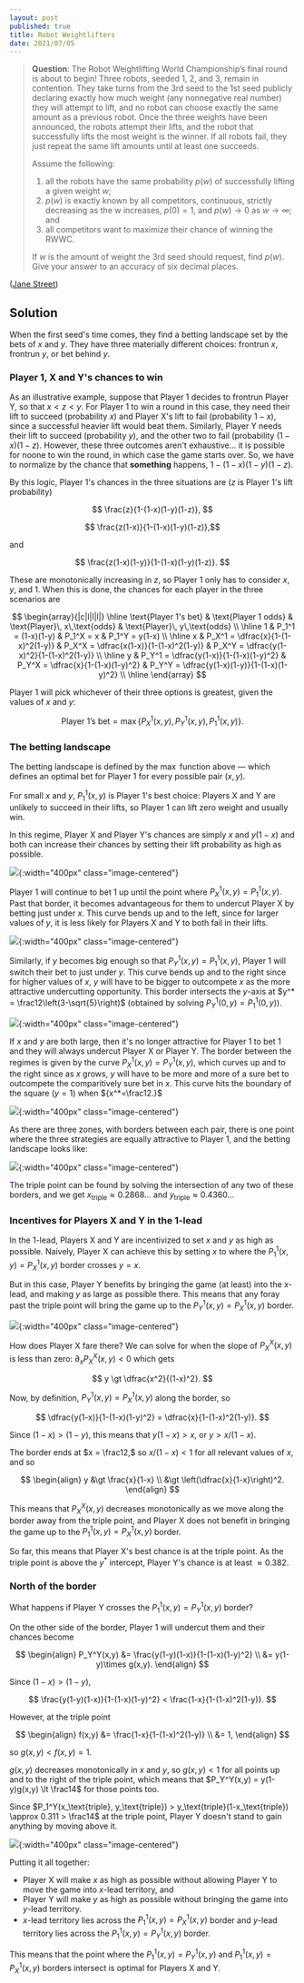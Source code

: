 ```yaml
---
layout: post
published: true
title: Robot Weightlifters
date: 2021/07/05
---
```


>**Question**: The Robot Weightlifting World Championship’s final round is about to begin! Three robots, seeded 1, 2, and 3, remain in contention. They take turns from the 3rd seed to the 1st seed publicly declaring exactly how much weight (any nonnegative real number) they will attempt to lift, and no robot can choose exactly the same amount as a previous robot. Once the three weights have been announced, the robots attempt their lifts, and the robot that successfully lifts the most weight is the winner. If all robots fail, they just repeat the same lift amounts until at least one succeeds.
>
>Assume the following:
>
>1. all the robots have the same probability $p(w)$ of successfully lifting a given weight $w$;
>2. $p(w)$ is exactly known by all competitors, continuous, strictly decreasing as the w increases, $p(0) = 1,$ and $p(w) \rightarrow 0$ as $w \rightarrow \infty$; and
>3. all competitors want to maximize their chance of winning the RWWC.
>
>If $w$ is the amount of weight the 3rd seed should request, find $p(w).$ Give your answer to an accuracy of six decimal places.

<!--more-->

([Jane Street](https://www.janestreet.com/puzzles/robot-weightlifting-index/))

## Solution

When the first seed's time comes, they find a betting landscape set by the bets of $x$ and $y.$ They have three materially different choices: frontrun $x,$ frontrun $y,$ or bet behind $y.$

### Player 1, X and Y's chances to win

As an illustrative example, suppose that Player 1 decides to frontrun Player Y, so that $x < z < y.$ For Player 1 to win a round in this case, they need their lift to succeed (probability $x$) and Player X's lift to fail (probability $1-x$), since a successful heavier lift would beat them. Similarly, Player Y needs their lift to succeed (probability $y$), and the other two to fail (probability $(1-x)(1-z).$ However, these three outcomes aren't exhaustive... it is possible for noone to win the round, in which case the game starts over. So, we have to normalize by the chance that **something** happens, $1-(1-x)(1-y)(1-z).$

By this logic, Player 1's chances in the three situations are ($z$ is Player 1's lift probability)

$$ \frac{z}{1-(1-x)(1-y)(1-z)}, $$

$$ \frac{z(1-x)}{1-(1-x)(1-y)(1-z)},$$

and

$$ \frac{z(1-x)(1-y)}{1-(1-x)(1-y)(1-z)}. $$

These are monotonically increasing in $z,$ so Player 1 only has to consider $x,$ $y,$ and $1.$ When this is done, the chances for each player in the three scenarios are

$$
\begin{array}{|c|l|l|l|} \hline
\text{Player 1's bet} & \text{Player 1 odds} & \text{Player}\, x\,\text{odds} & \text{Player}\, y\,\text{odds} \\ \hline
1 & P_1^1 = (1-x)(1-y) & P_1^X = x & P_1^Y = y(1-x) \\ \hline
x & P_X^1 = \dfrac{x}{1-(1-x)^2(1-y)} & P_X^X = \dfrac{x(1-x)}{1-(1-x)^2(1-y)} & P_X^Y = \dfrac{y(1-x)^2}{1-(1-x)^2(1-y)} \\ \hline
y & P_Y^1 = \dfrac{y(1-x)}{1-(1-x)(1-y)^2} & P_Y^X = \dfrac{x}{1-(1-x)(1-y)^2} & P_Y^Y = \dfrac{y(1-x)(1-y)}{1-(1-x)(1-y)^2} \\ \hline
\end{array}
$$

Player 1 will pick whichever of their three options is greatest, given the values of $x$ and $y:$

$$ \text{Player 1's bet} = \max\{P_X^1(x,y), P_Y^1(x,y), P_1^1(x,y)\}. $$

### The betting landscape

The betting landscape is defined by the $\max$ function above — which defines an optimal bet for Player 1 for every possible pair $(x,y)$. 

For small $x$ and $y,$ $P_1^1(x,y)$ is Player 1's best choice: Players X and Y are unlikely to succeed in their lifts, so Player 1 can lift zero weight and usually win. 

In this regime, Player X and Player Y's chances are simply $x$ and $y(1-x)$ and both can increase their chances by setting their lift probability as high as possible. 

![](/img/2021-07-21-JS-1-lead-increases.png){:width="400px" class="image-centered"}

Player 1 will continue to bet $1$ up until the point where $P_X^1(x,y) = P_1^1(x,y).$ Past that border, it becomes advantageous for them to undercut Player X by betting just under $x.$ This curve bends up and to the left, since for larger values of $y,$ it is less likely for Players X and Y to both fail in their lifts.

![](/img/2021-07-21-JS-1-X-border.png){:width="400px" class="image-centered"}

Similarly, if $y$ becomes big enough so that $P_Y^1(x,y) = P_1^1(x,y)$, Player 1 will switch their bet to just under $y.$ This curve bends up and to the right since for higher values of $x,$ $y$ will have to be bigger to outcompete $x$ as the more attractive undercutting opportunity. This border intersects the $y$-axis at $y^* = \frac12\left(3-\sqrt{5}\right)$ (obtained by solving ${P_Y^1(0,y) = P_1^1(0,y)}$).

![](/img/2021-07-21-JS-1-Y-border.png){:width="400px" class="image-centered"}

If $x$ and $y$ are both large, then it's no longer attractive for Player 1 to bet $1$ and they will always undercut Player X or Player Y. The border between the regimes is given by the curve $P_X^1(x,y) = P_Y^1(x,y),$ which curves up and to the right since as $x$ grows, $y$ will have to be more and more of a sure bet to outcompete the comparitively sure bet in $x.$ This curve hits the boundary of the square (${y=1}$) when ${x^*=\frac12.}$

![](/img/2021-07-21-JS-X-Y-border.png){:width="400px" class="image-centered"}

As there are three zones, with borders between each pair, there is one point where the three strategies are equally attractive to Player 1, and the betting landscape looks like:

![](/img/2021-07-21-JS-zone-boundaries.png){:width="400px" class="image-centered"}

The triple point can be found by solving the intersection of any two of these borders, and we get $x_\text{triple} \approx 0.2868\ldots$ and $y_\text{triple} \approx 0.4360\ldots$

<!-- ### Player X's incentives 

For small $x$ and $y,$ $P_1^1(x,y)$ is Player 1's best choice. In this regime, Player X and Player Y's chances are simply $x$ and $y(1-x)$ and both can increase their chances by setting their lift probability as high as possible.

Player X can increase their chance up until they hit the border $P_1^1(x,y) = P_X^1(x,y),$ beyond which Player 1 will switch from betting $1$ to frontrunning Player X. And what then?

Inspecting the probabilities, Player X's chance in the $x$-lead is equal to the chance in the $1$-lead multiplied by $f(x,y) = (1-x)/(1-(1-x)^2(1-y)).$ 

In other words, $P_1^X(x,y) = f(x,y)\times P_X^X(x,y).$ Likewise, $P_1^Y(x,y) = f(x,y)\times P_X^Y(x,y).$ 

Along this border, $P_1^1(x,y) = P_X^1(x,y).$ Because $\sum_i P_1^i = \sum_i P_X^i = 1,$ this means that 

$$\begin{align}
P_1^X(x,y) + P_1^Y(x,y) &= P_X^X(x,y) + P_X^Y(x,y) \\
&= f(x,y)\times \left( P_1^X(x,y) + P_1^Y(x,y)\right),
\end{align}$$ 

or, $f(x,y) = 1.$ 

$f(x,y)$ is monotonically decreasing in $x$ and $y,$ so on the $1$-lead side of the border (small $x$ and $y$), $f(x,y) > 1$ and on the other side, $f(x,y) < 1.$  -->

### Incentives for Players X and Y in the $1$-lead
<!-- at the $P_1^1(x,y) = P_Y^1(x,y)$ border -->

In the $1$-lead, Players X and Y are incentivized to set $x$ and $y$ as high as possible. Naively, Player X can achieve this by setting $x$ to where the $P_1^1(x,y)=P_X^1(x,y)$ border crosses $y=x.$ 

But in this case, Player Y benefits by bringing the game (at least) into the $x$-lead, and making $y$ as large as possible there. This means that any foray past the triple point will bring the game up to the $P_Y^1(x,y) = P_X^1(x,y)$ border. 

![](/img/2021-07-21-JS-X-Y-border-game.png){:width="400px" class="image-centered"}

How does Player X fare there? We can solve for when the slope of $P_X^X(x,y)$ is less than zero: ${\partial_x P_X^X(x,y) < 0 }$ which gets

$$ y \gt \dfrac{x^2}{(1-x)^2}. $$

Now, by definition, $P_Y^1(x,y) = P_X^1(x,y)$ along the border, so

$$ \dfrac{y(1-x)}{1-(1-x)(1-y)^2} = \dfrac{x}{1-(1-x)^2(1-y)}. $$

Since $(1-x) > (1-y),$ this means that $y(1-x) > x,$ or $y > x/(1-x).$ 

The border ends at $x = \frac12,$ so $x/(1-x) < 1$ for all relevant values of $x,$ and so 

$$
\begin{align}
y &\gt \frac{x}{1-x} \\
  &\gt \left(\dfrac{x}{1-x}\right)^2.
\end{align}
$$

This means that $P_X^X(x,y)$ decreases monotonically as we move along the border away from the triple point, and Player X does not benefit in bringing the game up to the $P_1^1(x,y) = P_X^1(x,y)$ border.

So far, this means that Player X's best chance is at the triple point. As the triple point is above the $y^*$ intercept, Player Y's chance is at least $\approx 0.382.$

### North of the border

What happens if Player Y crosses the $P_1^1(x,y) = P_Y^1(x,y)$ border?

On the other side of the border, Player 1 will undercut them and their chances become

$$
\begin{align}
P_Y^Y(x,y) &= \frac{y(1-y)(1-x)}{1-(1-x)(1-y)^2} \\
&= y(1-y)\times g(x,y).
\end{align}
$$ 

Since $(1-x) > (1-y),$

$$ \frac{y(1-y)(1-x)}{1-(1-x)(1-y)^2} < \frac{1-x}{1-(1-x)^2(1-y)}. $$

However, at the triple point

$$
\begin{align}
f(x,y) &= \frac{1-x}{1-(1-x)^2(1-y)} \\
&= 1,
\end{align}
$$

so $g(x,y) < f(x,y) = 1.$ 

$g(x,y)$ decreases monotonically in $x$ and $y,$ so $g(x,y) < 1$ for all points up and to the right of the triple point, which means that $P_Y^Y(x,y) = y(1-y)g(x,y) \lt \frac14$ for those points too. 

Since $P_1^Y(x_\text{triple}, y_\text{triple}) > y_\text{triple}(1-x_\text{triple}) \approx 0.311 > \frac14$ at the triple point, Player Y doesn't stand to gain anything by moving above it.

![](/img/2021-07-21-JS-g-zone.png){:width="400px" class="image-centered"}

Putting it all together:

- Player X will make $x$ as high as possible without allowing Player Y to move the game into $x$-lead territory, and 
- Player Y will make $y$ as high as possible without bringing the game into $y$-lead territory. 
- $x$-lead territory lies across the $P_1^1(x,y) = P_X^1(x,y)$ border and $y$-lead territory lies across the $P_1^1(x,y) = P_Y^1(x,y)$ border.

This means that the point where the $P_1^1(x,y) = P_Y^1(x,y)$ and $P_1^1(x,y) = P_X^1(x,y)$ borders intersect is optimal for Players X and Y.

<!-- ## Strategy recap

To recap, Player X sets $x$ as high as they can, knowing that it never benefits them to go into the $x$-lead regime. 

 -->
